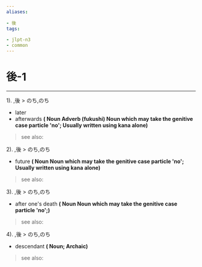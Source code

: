 ```yaml
---
aliases:
    
- 後
tags:
    
- jlpt-n3
- common
---
```


# 後-1
---
1).
,後 > のち,のち

- later
- afterwards
**( Noun Adverb (fukushi) Noun which may take the genitive case particle 'no'; Usually written using kana alone)**
> see also: 
            
2).
,後 > のち,のち

- future
**( Noun Noun which may take the genitive case particle 'no'; Usually written using kana alone)**
> see also: 
            
3).
,後 > のち,のち

- after one's death
**( Noun Noun which may take the genitive case particle 'no';)**
> see also: 
            
4).
,後 > のち,のち

- descendant
**( Noun; Archaic)**
> see also: 
            